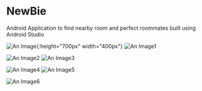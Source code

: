 # NewBie
Android Application to find nearby room and perfect roommates built using Android Studio

![An Image](images/newbie1.png){:height="700px" width="400px"}
![An Image1](images/newbie2.png)<!-- .element height="50%" width="50%" -->

![An Image2](images/newbie3.png) <!-- .element height="50%" width="50%" -->
![An Image3](images/newbie4.png) <!-- .element height="50%" width="50%" -->

![An Image4](images/newbie5.png) <!-- .element height="50%" width="50%" -->
![An Image5](images/newbie6.png) <!-- .element height="50%" width="50%" -->

![An Image6](images/newbie7.png) <!-- .element height="50%" width="50%" -->

